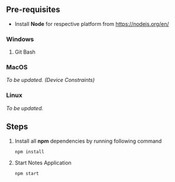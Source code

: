 ## Pre-requisites

-   Install **Node** for respective platform from https://nodejs.org/en/

### Windows

1. Git Bash

### MacOS

_To be updated. (Device Constraints)_

### Linux

_To be updated._

## Steps

1. Install all **npm** dependencies by running following command

    ```
    npm install
    ```

2. Start Notes Application

    ```
    npm start
    ```
